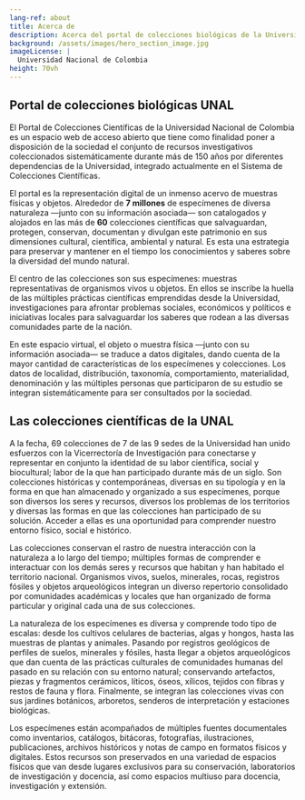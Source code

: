 ```yaml
---
lang-ref: about
title: Acerca de
description: Acerca del portal de colecciones biológicas de la Universidad Nacional de Colombia
background: /assets/images/hero_section_image.jpg
imageLicense: |
  Universidad Nacional de Colombia
height: 70vh
---
```


## Portal de colecciones biológicas UNAL

El Portal de Colecciones Científicas de la Universidad Nacional de Colombia es un espacio web de acceso abierto que tiene como finalidad poner a disposición de la sociedad el conjunto de recursos investigativos coleccionados sistemáticamente durante más de 150 años por diferentes dependencias de la Universidad, integrado actualmente en el Sistema de Colecciones Científicas. 

El portal es la representación digital de un inmenso acervo de muestras físicas y objetos. Alrededor de **7 millones** de especímenes de diversa naturaleza —junto con su información asociada— son catalogados y alojados en las más de **60** colecciones científicas que salvaguardan, protegen, conservan, documentan y divulgan este patrimonio en sus dimensiones cultural, científica, ambiental y natural. Es esta una estrategia para preservar y mantener en el tiempo los conocimientos y saberes sobre la diversidad del mundo natural.

El centro de las colecciones son sus especímenes: muestras representativas de organismos vivos u objetos. En ellos se inscribe la huella de las múltiples prácticas científicas emprendidas desde la Universidad, investigaciones para afrontar problemas sociales, económicos y políticos e iniciativas locales para salvaguardar los saberes que rodean a las diversas comunidades parte de la nación. 

En este espacio virtual, el objeto o muestra física —junto con su información asociada— se traduce a datos digitales, dando cuenta de la mayor cantidad de características de los especímenes y colecciones. Los datos de localidad, distribución, taxonomía, comportamiento, materialidad, denominación y las múltiples personas que participaron de su estudio se integran sistemáticamente para ser consultados por la sociedad. 

## Las colecciones científicas de la UNAL

A la fecha, 69 colecciones de 7 de las 9 sedes de la Universidad han unido esfuerzos con la Vicerrectoría de Investigación para conectarse y representar en conjunto la identidad de su labor científica, social y biocultural; labor de la que han participado durante más de un siglo. Son colecciones históricas y contemporáneas, diversas en su tipología y en la forma en que han almacenado y organizado a sus especímenes, porque son diversos los seres y recursos, diversos los problemas de los territorios y diversas las formas en que las colecciones han participado de su solución. Acceder a ellas es una oportunidad para comprender nuestro entorno físico, social e histórico.

Las colecciones conservan el rastro de nuestra interacción con la naturaleza a lo largo del tiempo; múltiples formas de comprender e interactuar con los demás seres y recursos que habitan y han habitado el territorio nacional. Organismos vivos, suelos, minerales, rocas, registros fósiles y objetos arqueológicos integran un diverso repertorio consolidado por comunidades académicas y locales que han organizado de forma particular y original cada una de sus colecciones.

La naturaleza de los especímenes es diversa y comprende todo tipo de escalas: desde los cultivos celulares de bacterias, algas y hongos, hasta las muestras de plantas y animales. Pasando por registros geológicos de perfiles de suelos, minerales y fósiles, hasta llegar a objetos arqueológicos que dan cuenta de las prácticas culturales de comunidades humanas del pasado en su relación con su entorno natural; conservando artefactos, piezas y fragmentos cerámicos, líticos, óseos, xílicos, tejidos con fibras y restos de fauna y flora. Finalmente, se integran las colecciones vivas con sus jardines botánicos, arboretos, senderos de interpretación y estaciones biológicas.

Los especímenes están acompañados de múltiples fuentes documentales como inventarios, catálogos, bitácoras, fotografías, ilustraciones, publicaciones, archivos históricos y notas de campo en formatos físicos y digitales. Estos recursos son preservados en una variedad de espacios físicos que van desde lugares exclusivos para su conservación, laboratorios de investigación y docencia, así como espacios multiuso para docencia, investigación y extensión.